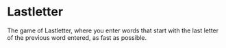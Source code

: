 # Lastletter
 The game of Lastletter, where you enter words that start with the last letter of the previous word entered, as fast as possible.
